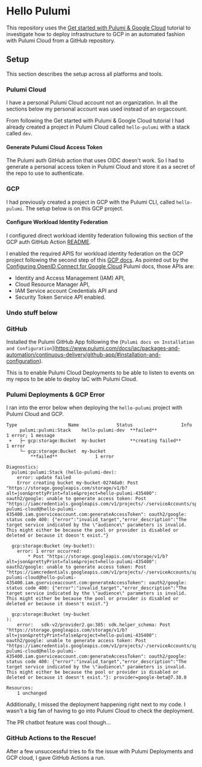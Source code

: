 # Hello Pulumi

This repository uses the [Get started with Pulumi & Google Cloud](https://www.pulumi.com/docs/iac/get-started/gcp/) tutorial to investigate how to deploy infrastructure to GCP in an automated fashion with Pulumi Cloud from a GitHub repository.
## Setup

This section describes the setup across all platforms and tools.

### Pulumi Cloud

I have a personal Pulumi Cloud account not an organization. In all the sections below my personal account was used instead of an orgaccount.

From following the Get started with Pulumi & Google Cloud tutorial I had already created a project in Pulumi Cloud called `hello-pulumi` with a stack called `dev`.

#### Generate Pulumi Cloud Access Token

The Pulumi auth GitHub action that uses OIDC doesn't work. So I had to generate a personal access token in Pulumi Cloud and store it as a secret of the repo to use to authenticate. 

### GCP

I had previously created a project in GCP with the Pulumi CLI, called `hello-pulumi`. The setup below is on this GCP project.

#### Configure Workload Identity Federation

I configured direct workload identity federation following this section of the GCP auth GitHub Action [README](https://github.com/google-github-actions/auth?tab=readme-ov-file#preferred-direct-workload-identity-federation).

I enabled the required APIS for workload identity federation on the GCP project following the second step of this [GCP docs](https://cloud.google.com/iam/docs/workload-identity-federation-with-other-providers#configure). As pointed out by the [Configuring OpenID Connect for Google Cloud](https://www.pulumi.com/docs/pulumi-cloud/access-management/oidc/provider/gcp/) Pulumi docs, those APIs are:
- Identity and Access Management (IAM) API, 
- Cloud Resource Manager API, 
- IAM Service account Credentials API and 
- Security Token Service API enabled.

### Undo stuff below

### GitHub

Installed the Pulumi GitHub App following the (`Pulumi docs on Installation and Configuration`](https://www.pulumi.com/docs/iac/packages-and-automation/continuous-delivery/github-app/#installation-and-configuration).

This is to enable Pulumi Cloud Deployments to be able to listen to events on my repos to be able to deploy IaC with Pulumi Cloud.

### Pulumi Deployments & GCP Error

I ran into the error below when deploying the `hello-pulumi` project with Pulumi Cloud and GCP.

```
Type                   Name              Status                  Info
     pulumi:pulumi:Stack    hello-pulumi-dev  **failed**              1 error; 1 message
 +   ├─ gcp:storage:Bucket  my-bucket         **creating failed**     1 error
     └─ gcp:storage:Bucket  my-bucket
         **failed**              1 error
 
Diagnostics:
  pulumi:pulumi:Stack (hello-pulumi-dev):
    error: update failed
    Error creating bucket my-bucket-0274da0: Post "https://storage.googleapis.com/storage/v1/b?alt=json&prettyPrint=false&project=hello-pulumi-435400": oauth2/google: unable to generate access token: Post "https://iamcredentials.googleapis.com/v1/projects/-/serviceAccounts/spn-pulumi-cloud@hello-pulumi-435400.iam.gserviceaccount.com:generateAccessToken": oauth2/google: status code 400: {"error":"invalid_target","error_description":"The target service indicated by the \"audience\" parameters is invalid. This might either be because the pool or provider is disabled or deleted or because it doesn't exist."}
 
  gcp:storage:Bucket (my-bucket):
    error: 1 error occurred:
    	* Post "https://storage.googleapis.com/storage/v1/b?alt=json&prettyPrint=false&project=hello-pulumi-435400": oauth2/google: unable to generate access token: Post "https://iamcredentials.googleapis.com/v1/projects/-/serviceAccounts/spn-pulumi-cloud@hello-pulumi-435400.iam.gserviceaccount.com:generateAccessToken": oauth2/google: status code 400: {"error":"invalid_target","error_description":"The target service indicated by the \"audience\" parameters is invalid. This might either be because the pool or provider is disabled or deleted or because it doesn't exist."}
 
  gcp:storage:Bucket (my-bucket
):
    error:   sdk-v2/provider2.go:385: sdk.helper_schema: Post "https://storage.googleapis.com/storage/v1/b?alt=json&prettyPrint=false&project=hello-pulumi-435400": oauth2/google: unable to generate access token: Post "https://iamcredentials.googleapis.com/v1/projects/-/serviceAccounts/spn-pulumi-cloud@hello-pulumi-435400.iam.gserviceaccount.com:generateAccessToken": oauth2/google: status code 400: {"error":"invalid_target","error_description":"The target service indicated by the \"audience\" parameters is invalid. This might either be because the pool or provider is disabled or deleted or because it doesn't exist."}: provider=google-beta@7.38.0
 
Resources:
    1 unchanged
```

Additionally, I missed the deployment happening right next to my code. I wasn't a big fan of having to go into Pulumi Cloud to check the deployment.

The PR chatbot feature was cool though...

### GitHub Actions to the Rescue!

After a few unsuccessful tries to fix the issue with Pulumi Deployments and GCP cloud, I gave GitHub Actions a run.

